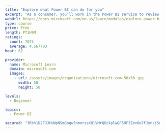 ```yaml
---
title: "Explore what Power BI can do for you"
excerpt: "As a consumer, you'll work in the Power BI service to review and interact with content that has been shared with you. This module provides the foundational information that you need to work effectively in the Power BI service."
webUrl: https://docs.microsoft.com/en-us/learn/modules/explore-power-bi-service/
type: course
price: Free
length: PT1H9M
ratings:
  count: 7075
  average: 4.667703
heat: 62

provider:
  name: Microsoft Learn
  domain: microsoft.com
  images:
    - url: /assets/images/organizations/microsoft.com-50x50.jpg
      width: 50
      height: 50

levels:
  - Beginner

topics:
  - Power BI

secured: "3Rbh1D2FJJHUWpNSm8ogw5nmorssX8lVMrQBckplwQF5HF3ZovOu7fJyn/jSnbMH6qRnVCkPb636dJQUZHANtaTN7du9WG27WG2hT90P+V2AdHej5vRdlc+A7j3eAonfCzJZjtxsUQLkuNmdK8pOO0LWO8NxKsfDwCAlg2d7SvLWRrK6PBlm4U6QMQLjytHXmUG81jc6JSYFMZgPtZhx2fWmsgbBqLyMT27+11ongBrOl1fVqW5GkK05uXK2WauHP3SEW+xmhK+XkBaDfwgvxxPN0qpyU/veTYZ+NjDPa/0Fj1GZelpRH8Ehu/GGMSL/J98l1VtEdHMq5GiOqWR3E1R2yyXuNshbsVGbUavYMIRBDAyBs+DpZFXYcfnZrJzVTX2ZwWqAq5dXFkHUaIjcLKVBHbw6kN3N74T5iBsfupo=;SaBuD7BpihoNLIk7kP41/A=="
---
```


